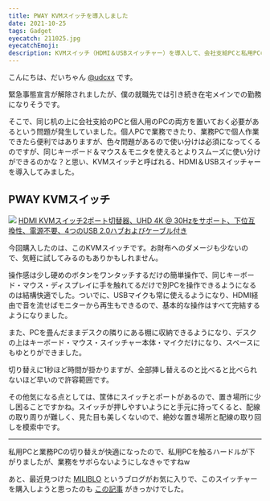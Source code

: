 ```yaml
---
title: PWAY KVMスイッチを導入しました
date: 2021-10-25
tags: Gadget
eyecatch: 211025.jpg
eyecatchEmoji:
description: KVMスイッチ（HDMI＆USBスイッチャー）を導入して、会社支給PCと私用PCの切り替えをスムーズにできるようにしました。
---
```


こんにちは、だいちゃん [@udcxx](https://twitter.com/udc_xx) です。

緊急事態宣言が解除されましたが、僕の就職先では引き続き在宅メインでの勤務になりそうです。

そこで、同じ机の上に会社支給のPCと個人用のPCの両方を置いておく必要があるという問題が発生していました。個人PCで業務できたり、業務PCで個人作業できたら便利ではありますが、色々問題があるので使い分けは必須になってくるのですが、同じキーボード＆マウス＆モニタを使えるとよりスムーズに使い分けができるのかな？と思い、KVMスイッチと呼ばれる、HDMI＆USBスイッチャーを導入してみました。

## PWAY KVMスイッチ

[![](https://m.media-amazon.com/images/I/41We9FasxsL._SL200_.jpg)](https://www.amazon.co.jp/dp/B081GJP4NF/?tag=tairiku02280e-22)
[HDMI KVMスイッチ2ポート切替器、UHD 4K @ 30Hzをサポート、下位互換性、電源不要、4つのUSB 2.0ハブおよびケーブル付き](https://www.amazon.co.jp/dp/B081GJP4NF/?tag=tairiku02280e-22)

今回購入したのは、このKVMスイッチです。お財布へのダメージも少ないので、気軽に試してみるのもありかもしれません。

操作感は少し硬めのボタンをワンタッチするだけの簡単操作で、同じキーボード・マウス・ディスプレイに手を触れてるだけで別PCを操作できるようになるのは結構快適でした。ついでに、USBマイクも常に使えるようになり、HDMI経由で音を流せばモニターから再生もできるので、基本的な操作はすべて完結するようになりました。

また、PCを畳んだままデスクの隣りにある棚に収納できるようになり、デスクの上はキーボード・マウス・スイッチャー本体・マイクだけになり、スペースにもゆとりができました。

切り替えに1秒ほど時間が掛かりますが、全部挿し替えるのと比べると比べられないほど早いので許容範囲です。

その他気になる点としては、筐体にスイッチとポートがあるので、置き場所に少し困ることですかね。スイッチが押しやすいようにと手元に持ってくると、配線の取り周りが難しく、見た目も美しくないので、絶妙な置き場所と配線の取り回しを模索中です。

---

私用PCと業務PCの切り替えが快適になったので、私用PCを触るハードルが下がりましたが、業務をサボらないようにしなきゃですねw

あと、最近見つけた [MILIBLO](https://life-enrichment-go.com/) というブログがお気に入りで、このスイッチャーを購入しようと思ったのも [この記事](https://life-enrichment-go.com/my-workspace-home/#USBABLEWE_USB_30) がきっかけでした。
